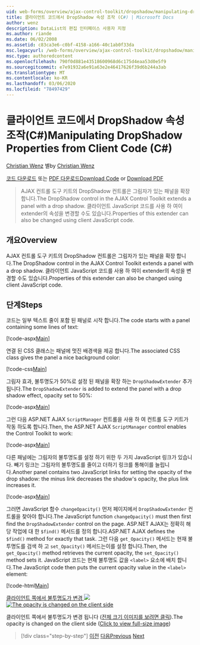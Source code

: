 ```yaml
---
uid: web-forms/overview/ajax-control-toolkit/dropshadow/manipulating-dropshadow-properties-from-client-code-cs
title: 클라이언트 코드에서 DropShadow 속성 조작 (C#) | Microsoft Docs
author: wenz
description: DataList의 편집 인터페이스 사용자 지정
ms.author: riande
ms.date: 06/02/2008
ms.assetid: c83ca3e6-c0bf-4158-a166-40c1ab0f33da
msc.legacyurl: /web-forms/overview/ajax-control-toolkit/dropshadow/manipulating-dropshadow-properties-from-client-code-cs
msc.type: authoredcontent
ms.openlocfilehash: 790f0d881e43518600968d6c175d4eaa53d0e5f9
ms.sourcegitcommit: e7e91932a6e91a63e2e46417626f39d6b244a3ab
ms.translationtype: MT
ms.contentlocale: ko-KR
ms.lasthandoff: 03/06/2020
ms.locfileid: "78497429"
---
```

# <a name="manipulating-dropshadow-properties-from-client-code-c"></a><span data-ttu-id="d0d60-103">클라이언트 코드에서 DropShadow 속성 조작(C#)</span><span class="sxs-lookup"><span data-stu-id="d0d60-103">Manipulating DropShadow Properties from Client Code (C#)</span></span>

<span data-ttu-id="d0d60-104">[Christian Wenz](https://github.com/wenz) 별</span><span class="sxs-lookup"><span data-stu-id="d0d60-104">by [Christian Wenz](https://github.com/wenz)</span></span>

<span data-ttu-id="d0d60-105">[코드 다운로드](https://download.microsoft.com/download/5/1/6/51652a81-500b-4f6b-88d3-617103e7941e/DropShadow2.cs.zip) 또는 [PDF 다운로드](https://download.microsoft.com/download/b/6/a/b6ae89ee-df69-4c87-9bfb-ad1eb2b23373/dropshadow2CS.pdf)</span><span class="sxs-lookup"><span data-stu-id="d0d60-105">[Download Code](https://download.microsoft.com/download/5/1/6/51652a81-500b-4f6b-88d3-617103e7941e/DropShadow2.cs.zip) or [Download PDF](https://download.microsoft.com/download/b/6/a/b6ae89ee-df69-4c87-9bfb-ad1eb2b23373/dropshadow2CS.pdf)</span></span>

> <span data-ttu-id="d0d60-106">AJAX 컨트롤 도구 키트의 DropShadow 컨트롤은 그림자가 있는 패널을 확장 합니다.</span><span class="sxs-lookup"><span data-stu-id="d0d60-106">The DropShadow control in the AJAX Control Toolkit extends a panel with a drop shadow.</span></span> <span data-ttu-id="d0d60-107">클라이언트 JavaScript 코드를 사용 하 여이 extender의 속성을 변경할 수도 있습니다.</span><span class="sxs-lookup"><span data-stu-id="d0d60-107">Properties of this extender can also be changed using client JavaScript code.</span></span>

## <a name="overview"></a><span data-ttu-id="d0d60-108">개요</span><span class="sxs-lookup"><span data-stu-id="d0d60-108">Overview</span></span>

<span data-ttu-id="d0d60-109">AJAX 컨트롤 도구 키트의 DropShadow 컨트롤은 그림자가 있는 패널을 확장 합니다.</span><span class="sxs-lookup"><span data-stu-id="d0d60-109">The DropShadow control in the AJAX Control Toolkit extends a panel with a drop shadow.</span></span> <span data-ttu-id="d0d60-110">클라이언트 JavaScript 코드를 사용 하 여이 extender의 속성을 변경할 수도 있습니다.</span><span class="sxs-lookup"><span data-stu-id="d0d60-110">Properties of this extender can also be changed using client JavaScript code.</span></span>

## <a name="steps"></a><span data-ttu-id="d0d60-111">단계</span><span class="sxs-lookup"><span data-stu-id="d0d60-111">Steps</span></span>

<span data-ttu-id="d0d60-112">코드는 일부 텍스트 줄이 포함 된 패널로 시작 합니다.</span><span class="sxs-lookup"><span data-stu-id="d0d60-112">The code starts with a panel containing some lines of text:</span></span>

[!code-aspx[Main](manipulating-dropshadow-properties-from-client-code-cs/samples/sample1.aspx)]

<span data-ttu-id="d0d60-113">연결 된 CSS 클래스는 패널에 멋진 배경색을 제공 합니다.</span><span class="sxs-lookup"><span data-stu-id="d0d60-113">The associated CSS class gives the panel a nice background color:</span></span>

[!code-css[Main](manipulating-dropshadow-properties-from-client-code-cs/samples/sample2.css)]

<span data-ttu-id="d0d60-114">그림자 효과, 불투명도가 50%로 설정 된 패널을 확장 하는 `DropShadowExtender` 추가 됩니다.</span><span class="sxs-lookup"><span data-stu-id="d0d60-114">The `DropShadowExtender` is added to extend the panel with a drop shadow effect, opacity set to 50%:</span></span>

[!code-aspx[Main](manipulating-dropshadow-properties-from-client-code-cs/samples/sample3.aspx)]

<span data-ttu-id="d0d60-115">그런 다음 ASP.NET AJAX `ScriptManager` 컨트롤을 사용 하 여 컨트롤 도구 키트가 작동 하도록 합니다.</span><span class="sxs-lookup"><span data-stu-id="d0d60-115">Then, the ASP.NET AJAX `ScriptManager` control enables the Control Toolkit to work:</span></span>

[!code-aspx[Main](manipulating-dropshadow-properties-from-client-code-cs/samples/sample4.aspx)]

<span data-ttu-id="d0d60-116">다른 패널에는 그림자의 불투명도를 설정 하기 위한 두 가지 JavaScript 링크가 있습니다. 빼기 링크는 그림자의 불투명도를 줄이고 더하기 링크를 통해이를 늘립니다.</span><span class="sxs-lookup"><span data-stu-id="d0d60-116">Another panel contains two JavaScript links for setting the opacity of the drop shadow: the minus link decreases the shadow's opacity, the plus link increases it.</span></span>

[!code-aspx[Main](manipulating-dropshadow-properties-from-client-code-cs/samples/sample5.aspx)]

<span data-ttu-id="d0d60-117">그러면 JavaScript 함수 `changeOpacity()` 먼저 페이지에서 `DropShadowExtender` 컨트롤을 찾아야 합니다.</span><span class="sxs-lookup"><span data-stu-id="d0d60-117">The JavaScript function `changeOpacity()` must then first find the `DropShadowExtender` control on the page.</span></span> <span data-ttu-id="d0d60-118">ASP.NET AJAX는 정확히 해당 작업에 대 한 `$find()` 메서드를 정의 합니다.</span><span class="sxs-lookup"><span data-stu-id="d0d60-118">ASP.NET AJAX defines the `$find()` method for exactly that task.</span></span> <span data-ttu-id="d0d60-119">그런 다음 `get_Opacity()` 메서드는 현재 불투명도를 검색 하 고 `set_Opacity()` 메서드는이를 설정 합니다.</span><span class="sxs-lookup"><span data-stu-id="d0d60-119">Then, the `get_Opacity()` method retrieves the current opacity, the `set_Opacity()` method sets it.</span></span> <span data-ttu-id="d0d60-120">JavaScript 코드는 현재 불투명도 값을 `<label>` 요소에 배치 합니다.</span><span class="sxs-lookup"><span data-stu-id="d0d60-120">The JavaScript code then puts the current opacity value in the `<label>` element:</span></span>

[!code-html[Main](manipulating-dropshadow-properties-from-client-code-cs/samples/sample6.html)]

<span data-ttu-id="d0d60-121">[클라이언트 쪽에서 불투명도가 변경 ![](manipulating-dropshadow-properties-from-client-code-cs/_static/image2.png)](manipulating-dropshadow-properties-from-client-code-cs/_static/image1.png)</span><span class="sxs-lookup"><span data-stu-id="d0d60-121">[![The opacity is changed on the client side](manipulating-dropshadow-properties-from-client-code-cs/_static/image2.png)](manipulating-dropshadow-properties-from-client-code-cs/_static/image1.png)</span></span>

<span data-ttu-id="d0d60-122">클라이언트 쪽에서 불투명도가 변경 됩니다 ([전체 크기 이미지를 보려면 클릭](manipulating-dropshadow-properties-from-client-code-cs/_static/image3.png)).</span><span class="sxs-lookup"><span data-stu-id="d0d60-122">The opacity is changed on the client side ([Click to view full-size image](manipulating-dropshadow-properties-from-client-code-cs/_static/image3.png))</span></span>

> [!div class="step-by-step"]
> <span data-ttu-id="d0d60-123">[이전](adjusting-the-z-index-of-a-dropshadow-cs.md)
> [다음](adjusting-the-z-index-of-a-dropshadow-vb.md)</span><span class="sxs-lookup"><span data-stu-id="d0d60-123">[Previous](adjusting-the-z-index-of-a-dropshadow-cs.md)
[Next](adjusting-the-z-index-of-a-dropshadow-vb.md)</span></span>
